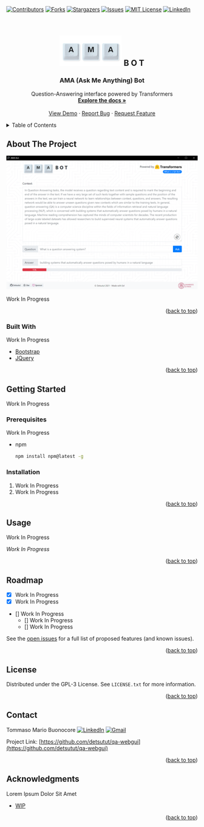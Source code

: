 <div id="top"></div>

[![Contributors][contributors-shield]][contributors-url]
[![Forks][forks-shield]](https://github.com/detsutut/qa-webgui/network/members)
[![Stargazers][stars-shield]][stars-url]
[![Issues][issues-shield]][issues-url]
[![MIT License][license-shield]][license-url]
[![LinkedIn][linkedin-shield]][linkedin-url]

<!-- PROJECT LOGO -->
<br />
<div align="center">
  <h2>
    <img src="web/img/logo.png" alt="Logo" height="80"> B O T
  </h2>

  <h3 align="center">AMA (Ask Me Anything) Bot</h3>

  <p align="center">
    Question-Answering interface powered by Transformers
    <br />
    <a href="https://github.com/detsutut/qa-webgui"><strong>Explore the docs »</strong></a>
    <br />
    <br />
    <a href="https://github.com/detsutut/qa-webgui">View Demo</a>
    ·
    <a href="https://github.com/detsutut/qa-webgui/issues">Report Bug</a>
    ·
    <a href="https://github.com/detsutut/qa-webgui/issues">Request Feature</a>
  </p>
</div>



<!-- TABLE OF CONTENTS -->
<details>
  <summary>Table of Contents</summary>
  <ol>
    <li>
      <a href="#about-the-project">About The Project</a>
      <ul>
        <li><a href="#built-with">Built With</a></li>
      </ul>
    </li>
    <li>
      <a href="#getting-started">Getting Started</a>
      <ul>
        <li><a href="#prerequisites">Prerequisites</a></li>
        <li><a href="#installation">Installation</a></li>
      </ul>
    </li>
    <li><a href="#usage">Usage</a></li>
    <li><a href="#roadmap">Roadmap</a></li>
    <li><a href="#license">License</a></li>
    <li><a href="#contact">Contact</a></li>
    <li><a href="#acknowledgments">Acknowledgments</a></li>
  </ol>
</details>



<!-- ABOUT THE PROJECT -->
## About The Project

<img src="web/img/example.png" alt="Example">

Work In Progress

<p align="right">(<a href="#top">back to top</a>)</p>



### Built With

Work In Progress

* [Bootstrap](https://getbootstrap.com)
* [JQuery](https://jquery.com)

<p align="right">(<a href="#top">back to top</a>)</p>



<!-- GETTING STARTED -->
## Getting Started

Work In Progress

### Prerequisites

Work In Progress
* npm
  ```sh
  npm install npm@latest -g
  ```

### Installation

1. Work In Progress
2. Work In Progress

<p align="right">(<a href="#top">back to top</a>)</p>



<!-- USAGE EXAMPLES -->
## Usage

Work In Progress

_Work In Progress_

<p align="right">(<a href="#top">back to top</a>)</p>



<!-- ROADMAP -->
## Roadmap

- [x] Work In Progress
- [x] Work In Progress
- [] Work In Progress
    - [] Work In Progress
    - [] Work In Progress

See the [open issues](https://github.com/detsutut/qa-webgui/issues) for a full list of proposed features (and known issues).

<p align="right">(<a href="#top">back to top</a>)</p>


<!-- LICENSE -->
## License

Distributed under the GPL-3 License. See `LICENSE.txt` for more information.

<p align="right">(<a href="#top">back to top</a>)</p>



<!-- CONTACT -->
## Contact

Tommaso Mario Buonocore  [![LinkedIn][linkedin-shield]][linkedin-url]  [![Gmail][gmail-shield]][gmail-url]

Project Link: [https://github.com/detsutut/qa-webgui](https://github.com/detsutut/qa-webgui)

<p align="right">(<a href="#top">back to top</a>)</p>



<!-- ACKNOWLEDGMENTS -->
## Acknowledgments

Lorem Ipsum Dolor Sit Amet

* [WIP](https://wikipedia.org)

<p align="right">(<a href="#top">back to top</a>)</p>



<!-- MARKDOWN LINKS -->
[contributors-shield]: https://img.shields.io/github/contributors/detsutut/qa-webgui.svg?style=for-the-badge
[contributors-url]: https://github.com/detsutut/qa-webgui/graphs/contributors
[forks-shield]: https://img.shields.io/github/forks/detsutut/qa-webgui.svg?style=for-the-badge
[forks-url]: https://github.com/detsutut/qa-webgui/network/members
[stars-shield]: https://img.shields.io/github/stars/detsutut/qa-webgui.svg?style=for-the-badge
[stars-url]: https://github.com/detsutut/qa-webgui/stargazers
[issues-shield]: https://img.shields.io/github/issues/detsutut/qa-webgui.svg?style=for-the-badge
[issues-url]: https://github.com/detsutut/qa-webgui/issues
[license-shield]: https://img.shields.io/github/license/detsutut/qa-webgui.svg?style=for-the-badge
[license-url]: https://github.com/detsutut/qa-webgui/blob/master/LICENSE.txt
[linkedin-shield]: 	https://img.shields.io/badge/LinkedIn-0077B5?style=for-the-badge&logo=linkedin&logoColor=white
[linkedin-url]: https://linkedin.com/in/tbuonocore
[gmail-shield]: https://img.shields.io/badge/Gmail-D14836?style=for-the-badge&logo=gmail&logoColor=white
[gmail-url]: mailto:buonocore.tms@gmail.com
